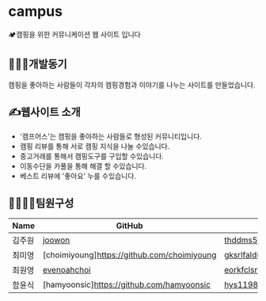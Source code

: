 # campus
🏕️캠핑을 위한 커뮤니케이션 웹 사이트 입니다


👩🏻‍💻개발동기
----
캠핑을 좋아하는 사람들이 각자의 캠핑경험과 이야기를 나누는 사이트를 만들었습니다.



✍️웹사이트 소개
--
- '캠프어스'는 캠핑을 좋아하는 사람들로 형성된 커뮤니티입니다.
- 캠핑 리뷰를 통해 서로 캠핑 지식을 나눌 수있습니다.
- 중고거래를 통해서 캠핑도구를 구입할 수있습니다.
- 이동수단을 카풀을 통해 해결 할 수있습니다.
- 베스트 리뷰에 '좋아요' 누를 수있습니다.


👨‍👨‍👧‍👧팀원구성
--
| Name |GitHub | E-Mail |
| --- | --- | --- |
|김주원| [joowon](https://github.com/juwonkeem) |thddms5341@naver.com|
|최미영| [choimiyoung]https://github.com/choimiyoung |gksrlfaldud@naver.com|
|최원영| [evenoahchoi](https://github.com/evenoahchoi) |eorkfclsrn@naver.com|
|함윤식| [hamyoonsic]https://github.com/hamyoonsic |hys1198@gmail.com|
